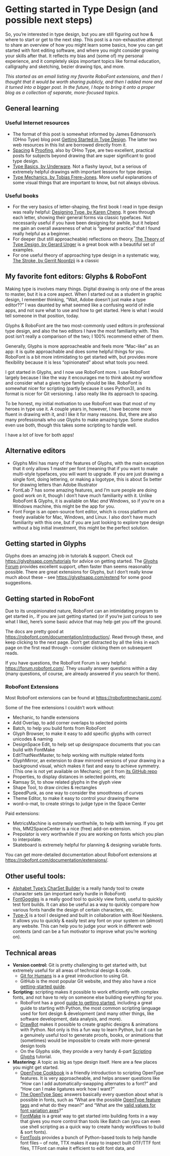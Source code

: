 # Getting started in Type Design (and possible next steps)

So, you’re interested in type design, but you are still figuring out how & where to start or get to the next step. This post is a non-exhaustive attempt to share an overview of how you might learn some basics, how you can get started with font editing software, and where you might consider growing your skills after that. It reflects my bias and (some of) my personal experience, and it completely skips important topics like formal education, calligraphy and sketching, bezier drawing tips, and more. 

*This started as an email listing my favorite RoboFont extensions, and then I thought that it would be worth sharing publicly, and then I added more and it turned into a bigger post. In the future, I hope to bring it onto a proper blog as a collection of separate, more-focused topics.*

## General learning

### Useful Internet resources

- The format of this post is somewhat informed by James Edmonson’s (OHno Type) blog post [Getting Started in Type Design](https://ohnotype.co/blog/getting-started). The latter two web resources in this list are borrowed directly from it.
- [Spacing](https://ohnotype.co/blog/spacing) & [Proofing](https://ohnotype.co/blog/proof-it), also by OHno Type, are two excellent, practical posts for subjects beyond drawing that are super significant to good type design.
- [Type Basics, by Underware](http://www.typeworkshop.com/index.php?id1=type-basics). Not a flashy layout, but a serious of extremely helpful drawings with important lessons for type design.
- [Type Mechanics, by Tobias Frere-Jones](https://frerejones.com/blog?tag=Education%20Mechanics). More useful explanations of some visual things that are important to know, but not always obvious.

### Useful books

- For the very basics of letter-shaping, the first book I read in type design was really helpful: [Designing Type, by Karen Cheng](https://yalebooks.yale.edu/book/9780300111507/designing-type). It goes through each letter, showing their general forms via classic typefaces. Not necessarily useful if you have been designing for awhile, but it helped me gain an overall awareness of what is “general practice” that I found really helpful as a beginner.
- For deeper (but still approacheable) reflections on theory, [The Theory of Type Design, by Gerard Unger](https://www.amazon.com/Theory-Type-Design-Gerard-Unger/dp/9462084408) is a great book with a beautiful set of examples.
- For one useful theory of approaching type design in a systematic way, [The Stroke, by Gerrit Noordzij](https://www.typotheque.com/books/the_stroke) is a classic


## My favorite font editors: Glyphs & RoboFont

Making type is involves many things. Digital drawing is only one of the areas to master, but it is a core aspect. When I started out as a student in graphic design, I remember thinking, “Wait, Adobe doesn’t just make a type editor??” I was daunted by what seemed like a confusing world of indie apps, and not sure what to use and how to get started. Here is what I would tell someone in that position, today.

Glyphs & RoboFont are the two most-commonly used editors in professional type design, and also the two editors I have the most familiarity with. This post isn’t really a comparison of the two; I 100% recommend either of them. 

Generally, Glyphs is more approacheable and feels more “Mac-like” as an app: it is quite approachable and does some helpful things for you. RoboFont is a bit more intimidating to get started with, but provides more flexibility because it is less “opinionated” about what tools you need.

I got started in Glyphs, and I now use RoboFont more. I use RoboFont largely because I like the way it encourages me to think about my workflow and consider what a given type family should be like. RoboFont is somewhat nicer for scripting (partly because it uses Python3), and its format is nicer for Git versioning. I also really like its approach to spacing. 

To be honest, my initial motivation to use RoboFont was that most of my heroes in type use it. A couple years in, however, I have become more fluent in drawing with it, and I like it for many reasons. But, there are also many professionals who use Glyphs to make amazing type. Some studios even use both, though this takes some scripting to handle well. 

I have a lot of love for both apps!

## Alternative editors

- Glyphs Mini has many of the features of Glyphs, with the main exception that it only allows 1 master per font (meaning that if you want to make multi-style typefaces, you will want to upgrade. If you are just drawing a single font, doing lettering, or making a logotype, this is about 5x better for drawing letters than Adobe Illustrator
- FontLab 7 has some amazing features, and I’m sure people are doing good work on it, though I don’t have much familiarity with it. Unlike RoboFont & Glyphs, it is available on Mac *and* Windows, so if you’re on a Windows machine, this might be the app for you.
- Font Forge is an open-source font editor, which is cross platform and freely available for Mac, Windows, and Linux. I also don’t have much familiarity with this one, but if you are just looking to explore type design without a big initial investment, this might be the perfect solution.

## Getting started in Glyphs

Glyphs does an amazing job in tutorials & support. Check out https://glyphsapp.com/tutorials for advice on getting started. The [Glyphs Forum](https://forum.glyphsapp.com/) provides excellent support, often faster than seems reasonably possible. There are great extensions for Glyphs, but I don’t really know much about these – see https://glyphsapp.com/extend for some good suggestions.

## Getting started in RoboFont

Due to its unopinionated nature, RoboFont can an intimidating program to get started in,. If you are just getting started (or if you’re just curious to see what I like), here’s some basic advice that may help get you off the ground.

The docs are pretty good at https://robofont.com/documentation/introduction/. Read through these, and keep clicking to the next page. Don’t get distracted by all the links in each page on the first read through – consider clicking them on subsequent reads.

If you have questions, the RoboFont Forum is very helpful: https://forum.robofont.com/. They usually answer questions within a day (many questions, of course, are already answered if you search for them).

### RoboFont Extensions

Most RoboFont extensions can be found at https://robofontmechanic.com/.

Some of the free extensions I couldn’t work without:
- Mechanic, to handle extensions
- Add Overlap, to add corner overlaps to selected points
- Batch, to help you build fonts from RoboFont
- Glyph Browser, to make it easy to add specific glyphs with correct unicodes & naming
- DesignSpace Edit, to help set up designspace documents that you can build with FontMake
- EditThatNextMaster, to help working with multiple related fonts
- GlyphMirror, an extension to draw mirrored versions of your drawing in a background visual, which makes it fast and easy to achieve symmetry. (This one is not yet available on Mechanic; get it from [its GitHub repo](https://github.com/RafalBuchner/glyphMirror)
- Properties, to display distances in selected points, etc
- Ramsay St, to show related glyphs in the glyph view
- Shape Tool, to draw circles & rectangles
- SpeedPunk, as one way to consider the smoothness of curves
- Theme Editor, to make it easy to control your drawing theme
- word-o-mat, to create strings to judge type in the Space Center

Paid extensions:
- MetricsMachine is extremely worthwhile, to help with kerning. If you get this, MM2SpaceCenter is a nice (free) add-on extension.
- Prepolator is very worthwhile if you are working on fonts which you plan to interpolate.
- Skateboard is extremely helpful for planning & designing variable fonts.

You can get more-detailed documentation about RoboFont extensions at https://robofont.com/documentation/extensions/.

## Other useful tools:

- [Alphabet Type’s CharSet Builder](https://www.alphabet-type.com/tools/charset-builder/) is a really handy tool to create character sets (an important early hurdle in RoboFont)
- [FontGoggles](https://fontgoggles.org/) is a really good tool to quickly view fonts, useful to quickly test font builds. It can also be useful as a way to quickly compare how various fonts handle the design of certain characters, etc.
- [Type-X](https://chrome.google.com/webstore/detail/type-x/bfnfnnicdjkkialkldogjjmmfeiopbin) is a tool I designed and built in collaboration with Roel Nieskens. It allows you to quickly & easily test any font on your system on (almost) any website. This can help you to judge your work in different web contexts (and can be a fun motivator to improve what you’re working on).


## Technical areas

- **Version control:** Git is pretty challenging to get started with, but extremely useful for all areas of technical design & code. 
  - [Git for Humans](https://abookapart.com/products/git-for-humans) is a a great introduction to using Git. 
  - GitHub is the most popular Git website, and they also have a nice [getting-started guide](https://guides.github.com/introduction/git-handbook/).
- **Scripting:** scripting makes it possible to work efficiently with complex fonts, and not have to rely on someone else building everything for you. 
  - RoboFont has a good [guide to getting started](https://robofont.com/documentation/building-tools/), including a great guide to starting with Python, the most common scripting language used for font design & development (and many other things, like software development, data analysis, and more).
  - [DrawBot](https://www.drawbot.com/) makes it possible to create graphic designs & animations with Python. Not only is this a fun way to learn Python, but it can be a genuinely useful tool to generate proofs, books, or animations that (sometimes) would be impossible to create with more-general design tools
  - On the Glyphs side, they provide a very handy 4-part [Scripting Glyphs](https://glyphsapp.com/tutorials/scripting-glyphs-part-1) tutorial.
- **Mastering:** A topic as big as type design itself. Here are a few places you might get started.
  - [OpenType Cookbook](http://opentypecookbook.com/) is a friendly introduction to scripting OpenType features. It is very approacheable, and helps answer questions like “How can I add automatically-swapping alternates to a font?” and “How can I make ligatures work how I want?”
  - [The OpenType Spec](https://docs.microsoft.com/en-us/typography/opentype/spec/) answers basically every question about what is possible in fonts, such as “What are the possible [OpenType feature tags](https://docs.microsoft.com/en-us/typography/opentype/spec/featuretags) and what do they mean?” and “What are the [valid values for font variation axes](https://docs.microsoft.com/en-us/typography/opentype/spec/dvaraxisreg)?”
  - [FontMake](https://github.com/googlefonts/fontmake/) is a great way to get started into building fonts in a way that gives you more control than tools like Batch can (you can even use shell scripting as a quick way to create handy workflows to build & sort fonts). 
  - [FontTools](https://fonttools.readthedocs.io/en/latest/) provides a bunch of Python-based tools to help handle font files – of note, TTX makes it easy to inspect built OTF/TTF font files, TTFont can make it efficient to edit font data, and 
